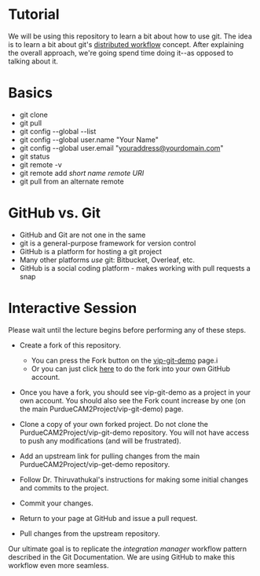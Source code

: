 
Tutorial
=========

We will be using this repository to learn a bit about how to use git.
The idea is to learn a bit about git's [distributed workflow](https://git-scm.com/book/en/v2/Distributed-Git-Distributed-Workflows) concept.
After explaining the overall approach, we're going spend time doing it--as opposed to talking about it.

Basics
============

- git clone
- git pull
- git config --global --list
- git config --global user.name "Your Name"
- git config --global user.email "youraddress@yourdomain.com"
- git status
- git remote -v
- git remote add _short name_ _remote URI_
- git pull from an alternate remote

GitHub vs. Git
================

- GitHub and Git are not one in the same
- git is a general-purpose framework for version control
- GitHub is a platform for hosting a git project
- Many other platforms _use_ git: Bitbucket, Overleaf, etc.
- GitHub is a social coding platform - makes working with pull requests a snap

Interactive Session
======================

Please wait until the lecture begins before performing any of these steps.


- Create a fork of this repository.

  - You can press the Fork button on the [vip-git-demo](https://github.com/PurdueCAM2Project/vip-git-demo) page.i
  - Or you can just click [here](https://github.com/PurdueCAM2Project/vip-git-demo#fork-destination-box) to do the fork into your own GitHub account.

- Once you have a fork, you should see vip-git-demo as a project in your own account. You should also see the Fork count increase by one (on the main PurdueCAM2Project/vip-git-demo) page.

- Clone a copy of your own forked project. Do not clone the PurdueCAM2Project/vip-git-demo repository. You will not have access to push any modifications (and will be frustrated).

- Add an upstream link for pulling changes from the main PurdueCAM2Project/vip-get-demo repository.

- Follow Dr. Thiruvathukal's instructions for making some initial changes and commits to the project.

- Commit your changes.

- Return to your page at GitHub and issue a pull request.

- Pull changes from the upstream repository.

Our ultimate goal is to replicate the _integration manager_ workflow pattern described in the Git Documentation. We are using GitHub to make this workflow even more seamless.
